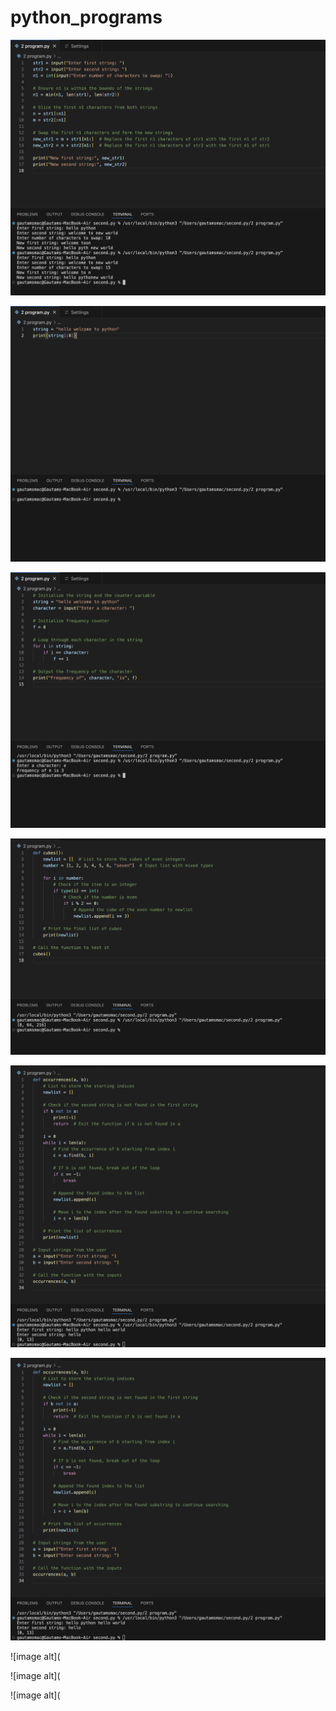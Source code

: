 # python_programs

![image alt](https://github.com/Gautam-io-dev/python_programs/blob/91920a17145fffdb4420d308607884d71798d759/PROGRAM%203.png)

![image alt](https://github.com/Gautam-io-dev/python_programs/blob/a24a593ab14e4ef5ae84b1209a880db667881908/PROGRAM%204.png)

![image alt](https://github.com/Gautam-io-dev/python_programs/blob/8246a791ffd04ccd114056b66968064ff238db0a/PROGRAM%206.png)

![image alt](https://github.com/Gautam-io-dev/python_programs/blob/754fc88a21a956be7c241ab0526ac37952013c21/PROGRAM1.png)

![image alt](https://github.com/Gautam-io-dev/python_programs/blob/102532c0f1e30e851c8cae1e617bb76c61c149ca/PROGRAM3%202.png)

![image alt](https://github.com/Gautam-io-dev/python_programs/blob/ea4c750e8bdf898056d0b2d8ec8ca0ca18a2b90f/PROGRAM3.png)

![image alt](

![image alt](

![image alt](


